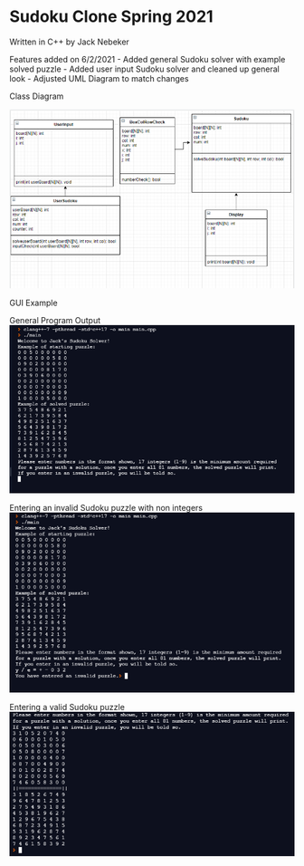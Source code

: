# Sudoku Clone Spring 2021
Written in C++ by Jack Nebeker

Features added on 6/2/2021 - Added general Sudoku solver with example solved puzzle
                           - Added user input Sudoku solver and cleaned up general look
                           - Adjusted UML Diagram to match changes

Class Diagram

![Image of Class Diagram](https://github.com/StayFrostyLads/CPP/blob/gh-pages/images/sudokuclassdiagramfinal.PNG)

GUI Example 

General Program Output
![Image of GUI](https://github.com/StayFrostyLads/CPP/blob/gh-pages/images/sudokugui1.PNG)

Entering an invalid Sudoku puzzle with non integers
![Second Image of GUI](https://github.com/StayFrostyLads/CPP/blob/gh-pages/images/sudokugui2.PNG)

Entering a valid Sudoku puzzle
![Third Image of GUI](https://github.com/StayFrostyLads/CPP/blob/gh-pages/images/sudokugui4.PNG)
